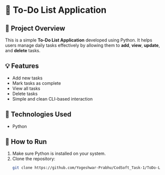 # 📝 To-Do List Application

## 📌 Project Overview
This is a simple **To-Do List Application** developed using Python. It helps users manage daily tasks effectively by allowing them to **add**, **view**, **update**, and **delete** tasks.

## 💡 Features
- Add new tasks
- Mark tasks as complete
- View all tasks
- Delete tasks
- Simple and clean CLI-based interaction

## 🔧 Technologies Used
- Python

## 🚀 How to Run
1. Make sure Python is installed on your system.
2. Clone the repository:
   ```bash
   git clone https://github.com/Yogeshwar-Prabhu/CodSoft_Task-1/ToDo-List
